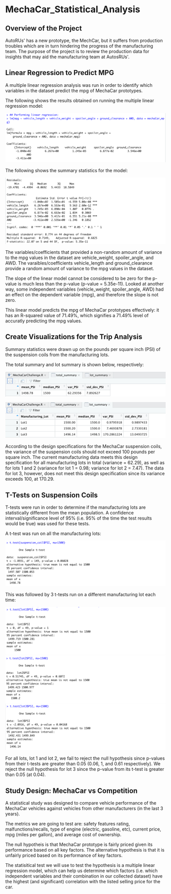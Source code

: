 # MechaCar_Statistical_Analysis
## Overview of the Project
AutoRUs' has a new prototype, the MechCar, but it suffers from production troubles which are in turn hindering the progress of the manufacturing team. The purpose of the project is to review the production data for insights that may aid the manufacturing team at AutosRUs'.

## Linear Regression to Predict MPG
A multiple linear regression analysis was run in order to identify which variables in the dataset predict the mpg of MechaCar prototypes.

The following shows the results obtained on running the multiple linear regression model:

![Linear Regression](https://github.com/SohaT7/MechaCar_Statistical_Analysis/blob/main/Images/lm.png)

The following shows the summary statistics for the model:

![LM_summary](https://github.com/SohaT7/MechaCar_Statistical_Analysis/blob/main/Images/lm_summary.png)

The variables/coefficients that provided a non-random amount of variance to the mpg values in the dataset are vehicle_weight, spoiler_angle, and AWD. The varaibles/coefficients vehicle_length and ground_clearance provide a random amount of variance to the mpg values in the dataset.

The slope of the linear model cannot be considered to be zero for the p-value is much less than the p-value (p-value = 5.35e-11). Looked at another way, some independent variables (vehicle_weight, spoiler_angle, AWD) had an effect on the dependent variable (mpg), and therefore the slope is not zero.

This linear model predicts the mpg of MechaCar prototypes effectively: it has an R-squared value of 71.49%, which signifies a 71.49% level of accuratly predicting the mpg values.

## Create Visualizations for the Trip Analysis
Summary statistics were drawn up on the pounds per square inch (PSI) of the suspension coils from the manufacturing lots. 

The total summary and lot summary is shown below, respectively:

![total_summary](https://github.com/SohaT7/MechaCar_Statistical_Analysis/blob/main/Images/total_summary.png)

![lot_summary](https://github.com/SohaT7/MechaCar_Statistical_Analysis/blob/main/Images/lot_summary.png)

According to the design specifications for the MechaCar suspension coils, the variance of the suspension coils should not exceed 100 pounds per square inch. The current manufacturing data meets this design specification for all manufacturing lots in total (variance = 62.29), as well as for lots 1 and 2 (variance for lot 1 = 0.98; variance for lot 2 = 7.47). The data for lot 3, however, does not meet this design specification since its variance exceeds 100, at 170.29.

## T-Tests on Suspension Coils
T-tests were run in order to determine if the manufacturing lots are statistically different from the mean population. A confidence interval/significance level of 95% (i.e. 95% of the time the test results would be true) was used for these tests.

A t-test was run on all the manufacturing lots:

![t-test for all](https://github.com/SohaT7/MechaCar_Statistical_Analysis/blob/main/Images/t_test_all.png)

This was followed by 3 t-tests run on a different manufacturing lot each time:

![t-test for lot 1](https://github.com/SohaT7/MechaCar_Statistical_Analysis/blob/main/Images/t_test_lot1.png)
![t-test for lot 2](https://github.com/SohaT7/MechaCar_Statistical_Analysis/blob/main/Images/t_test_lot2.png)
![t-test for lot 3](https://github.com/SohaT7/MechaCar_Statistical_Analysis/blob/main/Images/t_test_lot3.png)

For all lots, lot 1 and lot 2, we fail to reject the null hypothesis since p-values from their t-tests are greater than 0.05 (0.06, 1, and 0.61 respectively). We reject the null hypothesis for lot 3 since the p-value from its t-test is greater than 0.05 (at 0.04).

## Study Design: MechaCar vs Competition
A statistical study was designed to compare vehicle performance of the MechaCar vehicles against vehicles from other manufacturers (in the last 3 years).

The metrics we are going to test are:
safety features rating, malfunctions/recalls, type of engine (electric, gasoline, etc), current price, mpg (miles per gallon), and average cost of ownership.

The null hypotheis is that MechaCar prototype is fairly priced given its performance based on all key factors. The alternative hypothesis is that it is unfairly priced based on its performance of key factors. 

The statisitical test we will use to test the hypothesis is a multiple linear regression model, which can help us determine which factors (i.e. which independent variables and their combination in our collected dataset) have the highest (and significant) correlation with the listed selling price for the car. 





